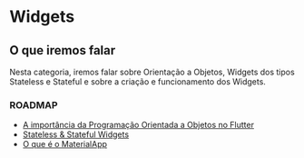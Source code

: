 # Widgets

## O que iremos falar

Nesta categoria, iremos falar sobre Orientação a Objetos, Widgets dos tipos Stateless e Stateful e sobre a criação e funcionamento dos Widgets.

### ROADMAP

- [A importância da Programação Orientada a Objetos no Flutter](../Widgets/a_importancia_da_programacao_orientada_a_objetos_no_flutter.md)
- [Stateless & Stateful Widgets](../Widgets/stateless_e_stateful_widgets.md)
- [O que é o MaterialApp](../Widgets/o_que_e_material_app.md)
